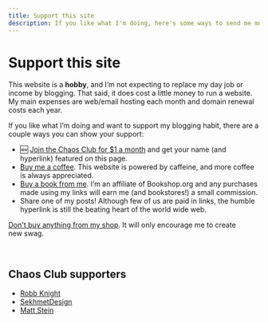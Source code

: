```yaml
---
title: Support this site
description: If you like what I'm doing, here's some ways to send me money.
---
```


# Support this site

This website is a **hobby**, and I’m not expecting to replace my day job or income by blogging. That said, it does cost a little money to run a website. My main expenses are web/email hosting each month and domain renewal costs each&nbsp;year.

If you like what I’m doing and want to support my blogging habit, there are a couple ways you can show your&nbsp;support:

<ul>
    <li>🆕 <a href="https://ko-fi.com/summary/1716455c-164b-4a91-9761-7335be8d0b59">Join the Chaos Club for $1 a month</a> and get your name (and hyperlink) featured on this&nbsp;page.</li>
    <li><a href="https://ko-fi.com/nsmsn">Buy me a coffee</a>. This website is powered by caffeine, and more coffee is always appreciated.</li>
    <li><a href="https://bookshop.org/shop/nsmsn">Buy a book from me</a>. I’m an affiliate of Bookshop.org and any purchases made using my links will earn me (and bookstores!) a small commission.</li>
    <li>Share one of my posts! Although few of us are paid in links, the humble hyperlink is still the beating heart of the world wide&nbsp;web.</li>
</ul>

[Don't buy anything from my shop](/shop.html). It will only encourage me to create new&nbsp;swag.

&nbsp;

## Chaos Club supporters

<ul class="list-unstyled">
<li><a href="https://rknight.me/">Robb Knight</a></li>
<li><a href="https://sekhmetdesign.thegeekcartel.com/">SekhmetDesign</a></li>
<li><a href="https://mattstein.com/">Matt Stein</a></li>
</ul>
